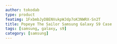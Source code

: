 ```yaml
---
author: tokodab
type: product
featimg: 1FxbmbJyDBENVukpWJdp7oK3NWRX-Sn2T
title: Popeye The Sailor Samsung Galaxy S9 Case
tags: [samsung, galaxy, s9]
category: [samsung]
---
```

